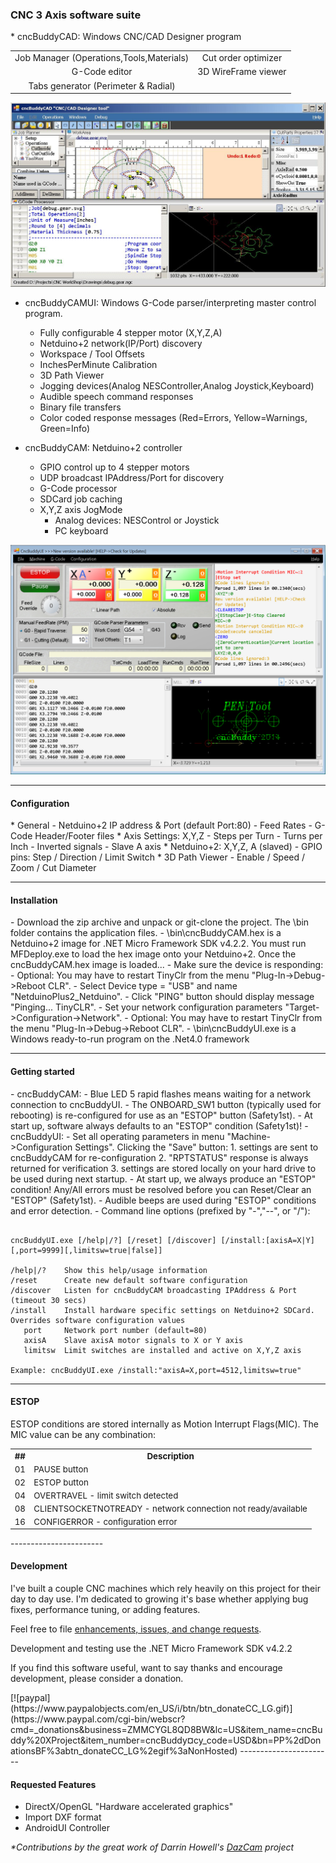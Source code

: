 <H3>CNC 3 Axis software suite</H3>
* cncBuddyCAD: Windows CNC/CAD Designer program
<table align="center">
    <tr>
        <td align="center">Job Manager (Operations,Tools,Materials)</td>
        <td align="center">Cut order optimizer</td>
    </tr>
    <tr>
        <td align="center">G-Code editor</td>
        <td align="center">3D WireFrame viewer</td>
    </tr>
    <tr>
        <td align="center">Tabs generator (Perimeter & Radial)</td>
    </tr>
</table>

![cncBuddyCAD](images/cncBuddyCAD.png)

* cncBuddyCAMUI: Windows G-Code parser/interpreting master control program. 
  - Fully configurable 4 stepper motor (X,Y,Z,A)
  - Netduino+2 network(IP/Port) discovery
  - Workspace / Tool Offsets
  - InchesPerMinute Calibration
  - 3D Path Viewer
  - Jogging devices(Analog NESController,Analog Joystick,Keyboard)
  - Audible speech command responses
  - Binary file transfers
  - Color coded response messages (Red=Errors, Yellow=Warnings, Green=Info)

* cncBuddyCAM: Netduino+2 controller
  - GPIO control up to 4 stepper motors
  - UDP broadcast IPAddress/Port for discovery
  - G-Code processor
  - SDCard job caching
  - X,Y,Z axis JogMode
    - Analog devices: NESControl or Joystick 
    - PC keyboard 

![cncBuddyUI](images/cncBuddyUI.png)

-----------------------
<h4>Configuration</h4>
* General
  - Netduino+2 IP address & Port (default Port:80)
  - Feed Rates
  - G-Code Header/Footer files
* Axis Settings: X,Y,Z
  - Steps per Turn
  - Turns per Inch
  - Inverted signals
  - Slave A axis
* Netduino+2: X,Y,Z, A (slaved)
  - GPIO pins: Step / Direction / Limit Switch
* 3D Path Viewer
  - Enable / Speed / Zoom / Cut Diameter

-----------------------
<h4>Installation</h4>
- Download the zip archive and unpack or git-clone the project. The \bin folder contains the application files.
- \bin\cncBuddyCAM.hex is a Netduino+2 image for .NET Micro Framework SDK v4.2.2.  You must run MFDeploy.exe to load the hex image onto your Netduino+2. Once the cncBuddyCAM.hex image is loaded...
  - Make sure the device is responding: 
    - Optional: You may have to restart TinyClr from the menu "Plug-In->Debug->Reboot CLR".
    - Select Device type = "USB" and name "NetduinoPlus2_Netduino".
    - Click "PING" button should display message "Pinging... TinyCLR".
  - Set your network configuration parameters "Target->Configuration->Network".
    - Optional: You may have to restart TinyClr from the menu "Plug-In->Debug->Reboot CLR".
- \bin\cncBuddyUI.exe is a Windows ready-to-run program on the .Net4.0 framework
 
-----------------------
<h4>Getting started</h4>
- cncBuddyCAM:
  - Blue LED 5 rapid flashes means waiting for a network connection to cncBuddyUI.
    - The ONBOARD_SW1 button (typically used for rebooting) is re-configured for use as an "ESTOP" button (Safety1st).
    - At start up, software always defaults to an "ESTOP" condition (Safety1st)!
- cncBuddyUI:
  - Set all operating parameters in menu "Machine->Configuration Settings". Clicking the "Save" button:
    1. settings are sent to cncBuddyCAM for re-configuration
    2. "RPTSTATUS" response is always returned for verification
    3. settings are stored locally on your hard drive to be used during next startup.
  - At start up, we always produce an "ESTOP" condition! Any/All errors must be resolved before you can Reset/Clear an "ESTOP" (Safety1st).
  - Audible beeps are used during "ESTOP" conditions and error detection.
  - Command line options (prefixed by "-","--", or "/"):

<pre><code>
cncBuddyUI.exe [/help|/?] [/reset] [/discover] [/install:[axisA=X|Y][,port=9999][,limitsw=true|false]] 

/help|/?    Show this help/usage information
/reset      Create new default software configuration
/discover   Listen for cncBuddyCAM broadcasting IPAddress & Port (timeout 30 secs)
/install    Install hardware specific settings on Netduino+2 SDCard. Overrides software configuration values
   port     Network port number (default=80)
   axisA    Slave axisA motor signals to X or Y axis
   limitsw  Limit switches are installed and active on X,Y,Z axis

Example: cncBuddyUI.exe /install:"axisA=X,port=4512,limitsw=true"
</code></pre>

-----------------------
<h4>ESTOP</h4>
<p>ESTOP conditions are stored internally as Motion Interrupt Flags(MIC). The MIC value can be any combination:</p>
<table align="center" style="font-size:10pt">
    <tr>
        <th align="center">##</th>
        <th align="center">Description</th>
    </tr>
    <tr>
        <td align="center">01</td>
        <td align="left">PAUSE button</td>
    </tr>
    <tr>
        <td align="center">02</td>
        <td align="left">ESTOP button</td>
    </tr>
    <tr>
        <td align="center">04</td>
        <td align="left">OVERTRAVEL - limit switch detected</td>
    </tr>
    <tr>
        <td align="center">08</td>
        <td align="left">CLIENTSOCKETNOTREADY - network connection not ready/available</td>
    </tr>
     <tr>
        <td align="center">16</td>
        <td align="left">CONFIGERROR - configuration error</td>
    </tr>
</table>
-----------------------
<h4>Development</h4>
<p>I've built a couple CNC machines which rely heavily on this project for their day to day use.  I'm dedicated to growing it's base whether applying bug fixes, performance tuning, or adding features.</p>
<p>Feel free to file <a href="https://github.com/osstekz/cncBuddy/issues">enhancements, issues, and change requests</a>.</p>
<p>Development and testing use the .NET Micro Framework SDK v4.2.2</p>
<p>If you find this software useful, want to say thanks and encourage development, please consider a donation.</p>
[![paypal](https://www.paypalobjects.com/en_US/i/btn/btn_donateCC_LG.gif)](https://www.paypal.com/cgi-bin/webscr?cmd=_donations&business=ZMMCYGL8QD8BW&lc=US&item_name=cncBuddy%20XProject&item_number=cncBuddy&currency_code=USD&bn=PP%2dDonationsBF%3abtn_donateCC_LG%2egif%3aNonHosted)
-----------------------

<h4>Requested Features</h4>
<ul>
	<li>DirectX/OpenGL "Hardware accelerated graphics"</li>
	<li>Import DXF format</li>
	<li>AndroidUI Controller</li>
</ul>

<p><i>*Contributions by the great work of Darrin Howell's <a href="http://forums.netduino.com/index.php?/topic/2892-my-netduino-cnc-machine/">DazCam</a> project</i></p>
